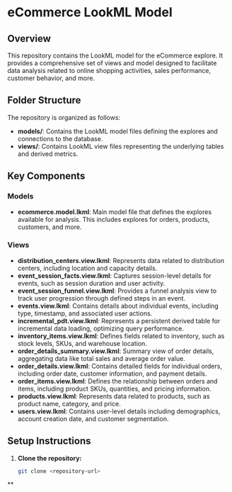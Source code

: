 # eCommerce LookML Model

## Overview

This repository contains the LookML model for the eCommerce explore. It provides a comprehensive set of views and model designed to facilitate data analysis related to online shopping activities, sales performance, customer behavior, and more.

## Folder Structure

The repository is organized as follows:

- **models/**: Contains the LookML model files defining the explores and connections to the database.
- **views/**: Contains LookML view files representing the underlying tables and derived metrics.

## Key Components

### Models

- **ecommerce.model.lkml**: Main model file that defines the explores available for analysis. This includes explores for orders, products, customers, and more.

### Views

- **distribution_centers.view.lkml**: Represents data related to distribution centers, including location and capacity details.
- **event_session_facts.view.lkml**: Captures session-level details for events, such as session duration and user activity.
- **event_session_funnel.view.lkml**: Provides a funnel analysis view to track user progression through defined steps in an event.
- **events.view.lkml**: Contains details about individual events, including type, timestamp, and associated user actions.
- **incremental_pdt.view.lkml**: Represents a persistent derived table for incremental data loading, optimizing query performance.
- **inventory_items.view.lkml**: Defines fields related to inventory, such as stock levels, SKUs, and warehouse location.
- **order_details_summary.view.lkml**: Summary view of order details, aggregating data like total sales and average order value.
- **order_details.view.lkml**: Contains detailed fields for individual orders, including order date, customer information, and payment details.
- **order_items.view.lkml**: Defines the relationship between orders and items, including product SKUs, quantities, and pricing information.
- **products.view.lkml**: Represents data related to products, such as product name, category, and price.
- **users.view.lkml**: Contains user-level details including demographics, account creation date, and customer segmentation.


## Setup Instructions

1. **Clone the repository:**
   ```bash
   git clone <repository-url>

**

